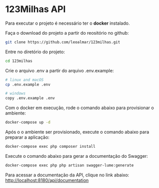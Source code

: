 # 123Milhas API

Para executar o projeto é necessário ter o **docker** instalado.

Faça o download do projeto a partir do reositório no github:
```sh
git clone https://github.com/leoalmar/123milhas.git
```

Entre no diretório do projeto:
```sh
cd 123milhas
```

Crie o arquivo .env a partir do arquivo .env.example:
```sh
# linux and macOS
cp .env.example .env

# windows
copy .env.example .env
```

Com o docker em execução, rode o comando abaixo para provisionar o ambiente:
```sh
docker-compose up -d
```

Após o o ambiente ser provisionado, execute o comando abaixo para preparar a aplicação:
```sh
docker-compose exec php composer install
```

Execute o comando abaixo para gerar a documentação do Swagger:
```sh
docker-compose exec php php artisan swagger-lume:generate
```

Para acessar a documentação da API, clique no link abaixo:
[http://localhost:8180/api/documentation](http://localhost:8180/api/documentation)
